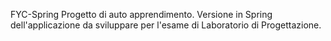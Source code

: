 FYC-Spring
Progetto di auto apprendimento.
Versione in Spring dell'applicazione da sviluppare per l'esame di Laboratorio di Progettazione.